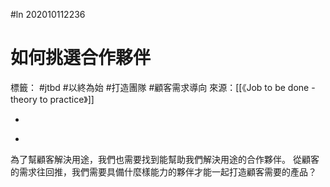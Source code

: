 #ln 202010112236
# 如何挑選合作夥伴
標籤： #jtbd #以終為始 #打造團隊 #顧客需求導向 
來源：[[《Job to be done - theory to practice》]]

-

>

-

為了幫顧客解決用途，我們也需要找到能幫助我們解決用途的合作夥伴。
從顧客的需求往回推，我們需要具備什麼樣能力的夥伴才能一起打造顧客需要的產品？